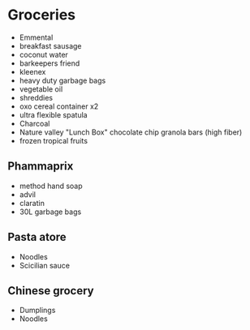 
# Groceries

- Emmental
- breakfast sausage
- coconut water
- barkeepers friend
- kleenex
- heavy duty garbage bags
- vegetable oil
- shreddies
- oxo cereal container x2
- ultra flexible spatula
- Charcoal
- Nature valley "Lunch Box" chocolate chip granola bars (high fiber)
- frozen tropical fruits

## Phammaprix

- method hand soap
- advil
- claratin
- 30L garbage bags

## Pasta atore

- Noodles
- Scicilian sauce

## Chinese grocery

- Dumplings
- Noodles
